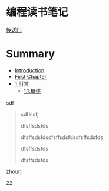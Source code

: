 # 编程读书笔记

[传送门](/SUMMARY.md)

# Summary

* [Introduction](README.md)
* [First Chapter](chapter1.md)
* [1.引言](chapter2.md)
  * [1.1.概述](chapter2/11-gai-shu.md)

sdf

> sdfklsfj
>
> dfsffsdsfds
>
> dfsffsdsfdsdfsffsdsfdsdfsffsdsfds
>
> dfsffsdsfds
>
> dfsffsdsfds

zhourj



22


